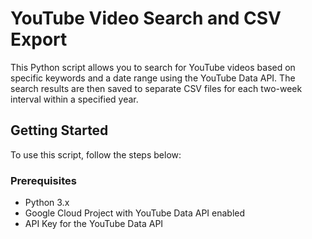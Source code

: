 # YouTube Video Search and CSV Export

This Python script allows you to search for YouTube videos based on specific keywords and a date range using the YouTube Data API. The search results are then saved to separate CSV files for each two-week interval within a specified year.

## Getting Started

To use this script, follow the steps below:

### Prerequisites

- Python 3.x
- Google Cloud Project with YouTube Data API enabled
- API Key for the YouTube Data API
